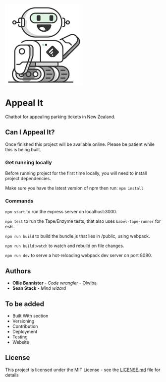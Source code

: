 ![](https://github.com/Olwiba/Appeal-It/blob/master/client/assets/images/friendly-bot.png)

# Appeal It

Chatbot for appealing parking tickets in New Zealand.

## Can I Appeal It?

Once finished this project will be available online.
Please be patient while this is being built.

### Get running locally

Before running project for the first time locally, you will need to install project dependencies.

Make sure you have the latest version of npm then run: `npm install`.


### Commands

`npm start` to run the express server on localhost:3000.

`npm test` to run the Tape/Enzyme tests, that also uses `babel-tape-runner` for es6.

`npm run build` to build the bundle.js that lies in /public, using webpack.

`npm run build:watch` to watch and rebuild on file changes.

`npm run dev` to serve a hot-reloading webpack dev server on port 8080.


## Authors

* **Ollie Bannister** - *Code wrangler* - [Olwiba](https://github.com/olwiba)
* **Sean Stack** - *Mind wizard*

## To be added

* Built With section
* Versioning
* Contribution
* Deployment
* Testing
* Website

## License

This project is licensed under the MIT License - see the [LICENSE.md](LICENSE.md) file for details
